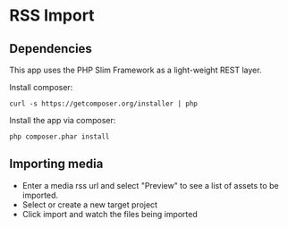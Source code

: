 # RSS Import

## Dependencies
This app uses the PHP Slim Framework as a light-weight REST layer. 

Install composer:
```
curl -s https://getcomposer.org/installer | php
```

Install the app via composer:
```
php composer.phar install
```

## Importing media
* Enter a media rss url and select "Preview" to see a list of assets to be imported.
* Select or create a new target project
* Click import and watch the files being imported
